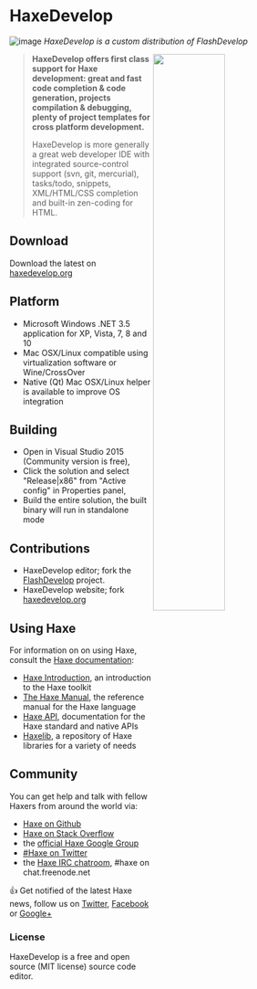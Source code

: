 HaxeDevelop
============

![image](https://cloud.githubusercontent.com/assets/576184/11769223/81939986-a1e2-11e5-8078-684a83af7e30.png)
_HaxeDevelop is a custom distribution of FlashDevelop_

<img src="https://cloud.githubusercontent.com/assets/576184/11769260/240118c4-a1e3-11e5-98e8-4665f8207367.png" align=right width=50%/>

> **HaxeDevelop offers first class support for Haxe development: great and fast code completion & code generation, projects compilation & debugging, plenty of project templates for cross platform development.**
> 
> HaxeDevelop is more generally a great web developer IDE with integrated source-control support (svn, git, mercurial), tasks/todo, snippets, XML/HTML/CSS completion and built-in zen-coding for HTML.

## Download

Download the latest on [haxedevelop.org](http://www.haxedevelop.org/)

## Platform

* Microsoft Windows .NET 3.5 application for XP, Vista, 7, 8 and 10
* Mac OSX/Linux compatible using virtualization software or Wine/CrossOver
* Native (Qt) Mac OSX/Linux helper is available to improve OS integration

## Building

* Open in Visual Studio 2015 (Community version is free),
* Click the solution and select "Release|x86" from "Active config" in Properties panel,
* Build the entire solution, the built binary will run in standalone mode

## Contributions

* HaxeDevelop editor; fork the [FlashDevelop](https://github.com/fdorg/flashdevelop/) project.
* HaxeDevelop website; fork [haxedevelop.org](https://github.com/markknol/haxedevelop.org)

## Using Haxe

For information on on using Haxe, consult the [Haxe documentation](http://haxe.org/documentation):

 * [Haxe Introduction](http://haxe.org/documentation/introduction), an introduction to the Haxe toolkit
 * [The Haxe Manual](http://haxe.org/manual), the reference manual for the Haxe language
 * [Haxe API](http://api.haxe.org), documentation for the Haxe standard and native APIs
 * [Haxelib](http://lib.haxe.org), a repository of Haxe libraries for a variety of needs

 
## Community

You can get help and talk with fellow Haxers from around the world via:

 * [Haxe on Github](https://github.com/HaxeFoundation/haxe)
 * [Haxe on Stack Overflow](http://stackoverflow.com/questions/tagged/haxe)
 * the [official Haxe Google Group](https://groups.google.com/forum/#!forum/haxelang)
 * [#Haxe on Twitter](https://twitter.com/hashtag/haxe?src=hash)
 * the [Haxe IRC chatroom](http://unic0rn.github.io/tiramisu/haxe), #haxe on chat.freenode.net

:+1: Get notified of the latest Haxe news, follow us on [Twitter](https://twitter.com/haxelang), [Facebook](https://www.facebook.com/haxe.org) or [Google+](https://plus.google.com/+HaxeOrg)
</td></tr></table>
 
### License

HaxeDevelop is a free and open source (MIT license) source code editor.
